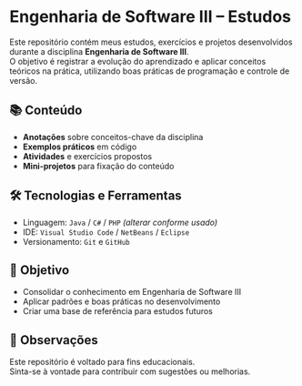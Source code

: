 # Engenharia de Software III – Estudos

Este repositório contém meus estudos, exercícios e projetos desenvolvidos durante a disciplina **Engenharia de Software III**.  
O objetivo é registrar a evolução do aprendizado e aplicar conceitos teóricos na prática, utilizando boas práticas de programação e controle de versão.

## 📚 Conteúdo
- **Anotações** sobre conceitos-chave da disciplina
- **Exemplos práticos** em código
- **Atividades** e exercícios propostos
- **Mini-projetos** para fixação do conteúdo

## 🛠 Tecnologias e Ferramentas
- Linguagem: `Java` / `C#` / `PHP` *(alterar conforme usado)*
- IDE: `Visual Studio Code` / `NetBeans` / `Eclipse`
- Versionamento: `Git` e `GitHub`

## 🎯 Objetivo
- Consolidar o conhecimento em Engenharia de Software III
- Aplicar padrões e boas práticas no desenvolvimento
- Criar uma base de referência para estudos futuros

## 📌 Observações
Este repositório é voltado para fins educacionais.  
Sinta-se à vontade para contribuir com sugestões ou melhorias.
